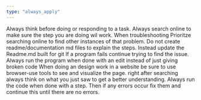 ```yaml
---
type: "always_apply"
---
```


Always think before doing or responding to a task.
Always search online to make sure the step you are doing wil work.
When troubleshooting Prioritze searching online to find other instances of that problem.
Do not create readme/documentation md files to explain the steps. Instead update the Readme.md built for git
If a program fails continue trying to find the issue. Always run the program when done with an edit instead of just giving broken code
When doing an design work in a website be sure to use browser-use tools to see and visualize the page. right after searching always think on what you just saw to get a better understanding.
Always run the code when done with a step. Then if any errors occur fix them and continue this until there are no errors.
